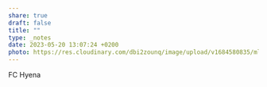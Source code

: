 ```yaml
---
share: true
draft: false
title: ""
type: _notes
date: 2023-05-20 13:07:24 +0200
photo: https://res.cloudinary.com/dbi2zounq/image/upload/v1684580835/mluqdrj0gu1b9oyjsi8p.jpg
---
```


FC Hyena

